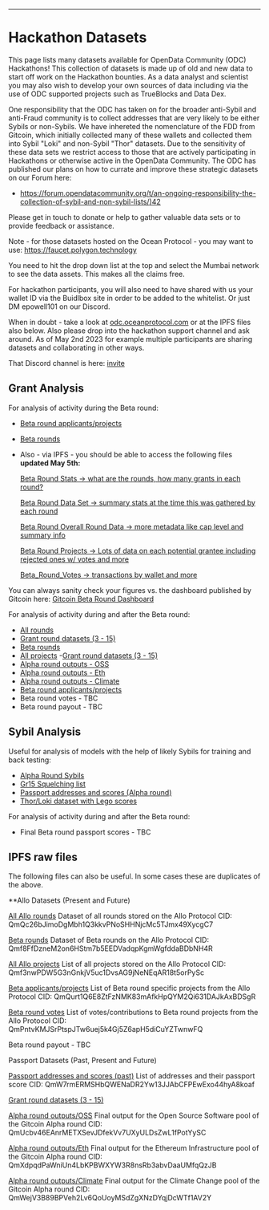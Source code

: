 ---

# Hackathon Datasets

This page lists many datasets available for OpenData Community (ODC) Hackathons! This collection of datasets is made up of old and new data to start off work on the Hackathon bounties. As a data analyst and scientist you may also wish to develop your own sources of data including via the use of ODC supported projects such as TrueBlocks and Data Dex.  

One responsibility that the ODC has taken on for the broader anti-Sybil and anti-Fraud community is to collect addresses that are very likely to be either Sybils or non-Sybils. We have inhereted the nomenclature of the FDD from Gitcoin, which initially collected many of these wallets and collected them into Sybil "Loki" and non-Sybil "Thor" datasets. Due to the sensitivity of these data sets we restrict access to those that are actively participating in Hackathons or otherwise active in the OpenData Community. The ODC has published our plans on how to currate and improve these strategic datasets on our Forum here:
- [
https://forum.opendatacommunity.org/t/an-ongoing-responsibility-the-collection-of-sybil-and-non-sybil-lists/)42](https://forum.opendatacommunity.org/t/an-ongoing-responsibility-the-collection-of-sybil-and-non-sybil-lists/42)

Please get in touch to donate or help to gather valuable data sets or to provide feedback or assistance.  

Note - for those datasets hosted on the Ocean Protocol - you may want to use:
https://faucet.polygon.technology  

You need to hit the drop down list at the top and select the Mumbai network to see the data assets.  This makes all the claims free.

For hackathon participants, you will also need to have shared with us your wallet ID via the Buidlbox site in order to be added to the whitelist. Or just DM epowell101 on our Discord.   

When in doubt - take a look at [odc.oceanprotocol.com](https://odc.oceanprotocol.com/) or at the IPFS files also below.  Also please drop into the hackathon support channel and ask around. As of May 2nd 2023 for example multiple participants are sharing datasets and collaborating in other ways.

That Discord channel is here:  [invite](https://discord.gg/9KqPFfE2DF)


## Grant Analysis 

For analysis of activity during the Beta round:

 - [Beta round applicants/projects](https://odc.oceanprotocol.com/asset/did:op:5aed4e636258b47f6ee06ce3f6f29834cbb3dfe67fd34e50e5174d5886ff234c)
 - [Beta rounds](https://odc.oceanprotocol.com/asset/did:op:ccfb322ba5367626239032874b8ba851302a7c573c6649f17019c84e8630620d)

- Also - via IPFS - you should be able to access the following files **updated May 5th:**

   [Beta Round Stats -> what are the rounds, how many grants in each round?](https://ipfs.io/ipfs/QmZTozYHvdskihmVbq1vWa2ZE62ETbUxHTZK1bzrTzBb4M?filename=beta_round_stats.csv)

   [Beta Round Data Set -> summary stats at the time this was gathered by each round](https://ipfs.io/ipfs/Qmf8FfDzneM2on6HStm7b5EEDVadqpKgmWgfddaBDbNH4R)

   [Beta Round Overall Round Data -> more metadata like cap level and summary info](https://ipfs.io/ipfs/QmQc26bJimoDgMbh1Q3kkvPNoSHHNjcMc5TJmx49XycgC7)

   [Beta Round Projects -> Lots of data on each potential grantee including rejected ones w/ votes and more](https://ipfs.io/ipfs/QmQurt1Q6E8ZtFzNMK83mAfkHpQYM2Qi631DAJkAxBDSgR)

   [Beta_Round_Votes -> transactions by wallet and more](https://ipfs.io/ipfs/QmPntvKMJSrPtspJTw6uej5k4Gj5Z6apH5diCuYZTwnwFQ)

You can always sanity check your figures vs. the dashboard published by Gitcoin here:  [Gitcoin Beta Round Dashboard](https://gitcoin-grants.streamlit.app/)

For analysis of activity during and after the Beta round:

 - [All rounds](https://odc.oceanprotocol.com/asset/did:op:ef68dd422b0dbedab081608718d716c7b5211c612083dcb00948b4fb54543027)
 - [Grant round datasets (3 - 15)](https://fddhub.io/downloads/grant_rounds)
 - [Beta rounds](https://odc.oceanprotocol.com/asset/did:op:ccfb322ba5367626239032874b8ba851302a7c573c6649f17019c84e8630620d)
 - [All projects](https://odc.oceanprotocol.com/asset/did:op:9cc281937e6d600824691e69972b74b4bee15d00c59e120a8c3aec2b992f463b)
  -[Grant round datasets (3 - 15)](https://fddhub.io/downloads/grant_rounds)
 - [Alpha round outputs - OSS](https://odc.oceanprotocol.com/asset/did:op:966806aeda72dde815bc0db8405d0a7854a91e8b6e59fcfed3cc73e88b597254)
 - [Alpha round outputs - Eth](https://odc.oceanprotocol.com/asset/did:op:2a42c7b5aaab7c16f892d7b57d31bee65aa77c5e34f8c2ab8a907f004076159e)
 - [Alpha round outputs - Climate](https://odc.oceanprotocol.com/asset/did:op:c75cb1a6e76d3d61d3ad085219745db225fbc043f34b7a2be00b3705deb5c382)
 - [Beta round applicants/projects](https://odc.oceanprotocol.com/asset/did:op:5aed4e636258b47f6ee06ce3f6f29834cbb3dfe67fd34e50e5174d5886ff234c)
 - Beta round votes - TBC
 - Beta round payout - TBC

## Sybil Analysis 

Useful for analysis of models with the help of likely Sybils for training and back testing:

 - [Alpha Round Sybils](https://odc.oceanprotocol.com/asset/did:op:e3952ec9d82b35a6258851ac668190213c72f1babcf5a641b919504b7843fe6e)
 - [Gr15 Squelching list](https://odc.oceanprotocol.com/asset/did:op:19acd2448e278b09d99eff56e24307317c5ee006b4660ce2b12b3451da03ac24)
 - [Passport addresses and scores (Alpha round)](https://odc.oceanprotocol.com/asset/did:op:266bb73082f9598dd20b18eb04821be100ceadff4efd070962971338abc2e706)
 - [Thor/Loki dataset with Lego scores](https://odc.oceanprotocol.com/asset/did:op:1b26eda361c6b6d307c8a139c4aaf36aa74411215c31b751cad42e59881f92c1)

For analysis of activity during and after the Beta round:

 - Final Beta round passport scores  - TBC

## IPFS raw files

The following files can also be useful.  In some cases these are duplicates of the above.

**Allo Datasets (Present and Future)

[All Allo rounds](https://ipfs.io/ipfs/QmQc26bJimoDgMbh1Q3kkvPNoSHHNjcMc5TJmx49XycgC7)
Dataset of all rounds stored on the Allo Protocol
CID: QmQc26bJimoDgMbh1Q3kkvPNoSHHNjcMc5TJmx49XycgC7

[Beta rounds](https://ipfs.io/ipfs/Qmf8FfDzneM2on6HStm7b5EEDVadqpKgmWgfddaBDbNH4R)
Dataset of Beta rounds on the Allo Protocol
CID: Qmf8FfDzneM2on6HStm7b5EEDVadqpKgmWgfddaBDbNH4R

[All Allo projects](https://ipfs.io/ipfs/Qmf3nwPDW5G3nGnkjV5uc1DvsAG9jNeNEqAR18t5orPySc)
List of all projects stored on the Allo Protocol
CID: Qmf3nwPDW5G3nGnkjV5uc1DvsAG9jNeNEqAR18t5orPySc

[Beta applicants/projects](https://ipfs.io/ipfs/QmQurt1Q6E8ZtFzNMK83mAfkHpQYM2Qi631DAJkAxBDSgR)
List of Beta round specific projects from the Allo Protocol
CID: QmQurt1Q6E8ZtFzNMK83mAfkHpQYM2Qi631DAJkAxBDSgR

[Beta round votes](https://ipfs.io/ipfs/QmPntvKMJSrPtspJTw6uej5k4Gj5Z6apH5diCuYZTwnwFQ)
List of votes/contributions to Beta round projects from the Allo Protocol
CID: QmPntvKMJSrPtspJTw6uej5k4Gj5Z6apH5diCuYZTwnwFQ

Beta round payout - TBC

Passport Datasets (Past, Present and Future)
	
 [Passport addresses and scores (past)](https://ipfs.io/ipfs/QmW7rmERMSHbQWENaDR2Yw13JJAbCFPEwExo44hyA8koaf?filename=passport_address_scores.csv)
	List of addresses and their passport score
	CID: QmW7rmERMSHbQWENaDR2Yw13JJAbCFPEwExo44hyA8koaf

[Grant round datasets (3 - 15)](https://data.opendatacommunity.org/)
	
[Alpha round outputs/OSS](https://ipfs.io/ipfs/QmUcbv46EAnrMETXSevJDfekVv7UXyULDsZwL1fPotYySC?filename=oss_output.csv)
	Final output for the Open Source Software pool of the Gitcoin Alpha round
	CID: QmUcbv46EAnrMETXSevJDfekVv7UXyULDsZwL1fPotYySC

[Alpha round outputs/Eth](https://ipfs.io/ipfs/QmXdpqdPaWniUn4LbKPBWXYW3R8nsRb3abvDaaUMfqQzJB?filename=eth_output.csv)
	Final output for the Ethereum Infrastructure pool of the Gitcoin Alpha round
	CID: QmXdpqdPaWniUn4LbKPBWXYW3R8nsRb3abvDaaUMfqQzJB

[Alpha round outputs/Climate](https://ipfs.io/ipfs/QmWejV3B89BPVeh2Lv6QoUoyMSdZgXNzDYqjDcWTf1AV2Y?filename=climate_output.csv)
	Final output for the Climate Change pool of the Gitcoin Alpha round
	CID: QmWejV3B89BPVeh2Lv6QoUoyMSdZgXNzDYqjDcWTf1AV2Y

